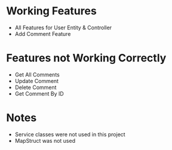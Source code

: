 # Working Features
- All Features for User Entity & Controller
- Add Comment Feature

# Features not Working Correctly
- Get All Comments 
- Update Comment 
- Delete Comment
- Get Comment By ID

# Notes
- Service classes were not used in this project
- MapStruct was not used

